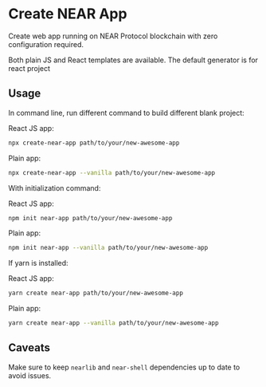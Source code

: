 # Create NEAR App

Create web app running on NEAR Protocol blockchain with zero configuration required.

Both plain JS and React templates are available. The default generator is for react project

## Usage

In command line, run different command to build different blank project:

React JS app:
```bash
npx create-near-app path/to/your/new-awesome-app
```
Plain app:
```bash
npx create-near-app --vanilla path/to/your/new-awesome-app
```

With initialization command:

React JS app:
```bash
npm init near-app path/to/your/new-awesome-app
```
Plain app:
```bash
npm init near-app --vanilla path/to/your/new-awesome-app
```

If yarn is installed:

React JS app:
```bash
yarn create near-app path/to/your/new-awesome-app
```
Plain app:
```bash
yarn create near-app --vanilla path/to/your/new-awesome-app
```

## Caveats

Make sure to keep `nearlib` and `near-shell` dependencies up to date to avoid issues.

